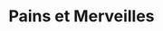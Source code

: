 ---
title: "Pains et Merveilles"
url: /saint-germain-en-laye/pains-et-merveilles/
shop: Bäckerei
---